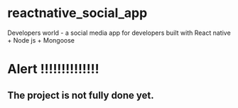# reactnative_social_app
Developers world - a social media app for developers built with React native + Node js + Mongoose

# Alert !!!!!!!!!!!!!!
## The project is not fully done yet. 
